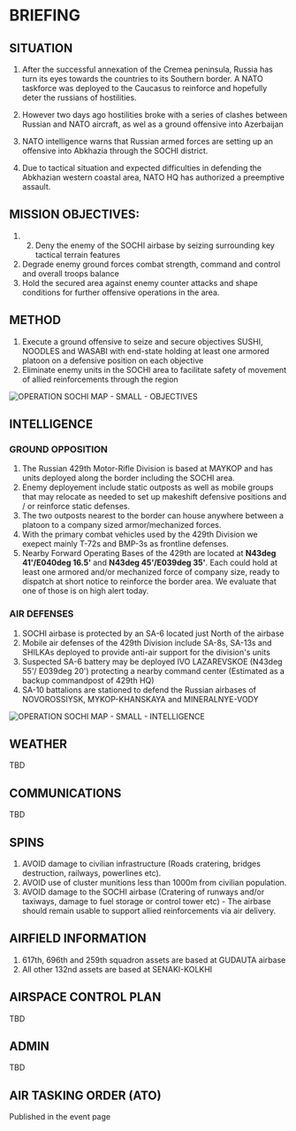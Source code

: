 # BRIEFING

## SITUATION
1) After the successful annexation of the Cremea peninsula, Russia has turn its eyes towards the countries to its Southern border. 
A NATO taskforce was deployed to the Caucasus to reinforce and hopefully deter the russians of hostilities.

2) However two days ago hostilities broke with a series of clashes between Russian and NATO aircraft, as wel as a ground offensive into Azerbaijan

3) NATO intelligence warns that Russian armed forces are setting up an offensive into Abkhazia through the SOCHI district.
4) Due to tactical situation and expected difficulties in defending the Abkhazian western coastal area, NATO HQ has authorized a preemptive assault.

## MISSION OBJECTIVES:
1) 2) Deny the enemy of the SOCHI airbase by seizing surrounding key tactical terrain features
3) Degrade enemy ground forces combat strength, command and control and overall troops balance
4) Hold the secured area against enemy counter attacks and shape conditions for further offensive operations in the area.

## METHOD
1) Execute a ground offensive to seize and secure objectives SUSHI, NOODLES and WASABI with end-state holding at least one armored platoon on a defensive position on each objective
2) Eliminate enemy units in the SOCHI area to facilitate safety of movement of allied reinforcements through the region

![OPERATION SOCHI MAP - SMALL - OBJECTIVES](https://user-images.githubusercontent.com/42184209/119199899-92750200-ba94-11eb-913a-0049452451fe.png)

## INTELLIGENCE
### GROUND OPPOSITION
1) The Russian 429th Motor-Rifle Division is based at MAYKOP and has units deployed along the border including the SOCHI area.
2) Enemy deployement include static outposts as well as mobile groups that may relocate as needed to set up makeshift defensive positions and / or reinforce static defenses.
3) The two outposts nearest to the border can house anywhere between a platoon to a company sized armor/mechanized forces.
4) With the primary combat vehicles used by the 429th Division we exepect mainly T-72s and BMP-3s as frontline defenses.
5) Nearby Forward Operating Bases of the 429th are located at **N43deg 41'/E040deg 16.5'** and **N43deg 45'/E039deg 35'**. Each could hold at least one armored and/or mechanized force of company size, ready to dispatch at short notice to reinforce the border area. We evaluate that one of those is on high alert today.

### AIR DEFENSES
1) SOCHI airbase is protected by an SA-6 located just North of the airbase
2) Mobile air defenses of the 429th Division include SA-8s, SA-13s and SHILKAs deployed to provide anti-air support for the division's units
3) Suspected SA-6 battery may be deployed IVO LAZAREVSKOE (N43deg 55'/ E039deg 20') protecting a nearby command center (Estimated as a backup commandpost of 429th HQ) 
4) SA-10 battalions are stationed to defend the Russian airbases of NOVOROSSIYSK, MYKOP-KHANSKAYA and MINERALNYE-VODY

![OPERATION SOCHI MAP - SMALL - INTELLIGENCE](https://user-images.githubusercontent.com/42184209/119199921-9acd3d00-ba94-11eb-83b3-f62ec8361d78.png)



## WEATHER
TBD

## COMMUNICATIONS
TBD

## SPINS
1) AVOID damage to civilian infrastructure (Roads cratering, bridges destruction, railways, powerlines etc).
2) AVOID use of cluster munitions less than 1000m from civilian population.
3) AVOID damage to the SOCHI airbase (Cratering of runways and/or taxiways, damage to fuel storage or control tower etc) - The airbase should remain usable to support allied reinforcements via air delivery. 

## AIRFIELD INFORMATION
1) 617th, 696th and 259th squadron assets are based at GUDAUTA airbase
2) All other 132nd assets are based at SENAKI-KOLKHI

## AIRSPACE CONTROL PLAN
TBD

## ADMIN
TBD

## AIR TASKING ORDER (ATO)
Published in the event page
